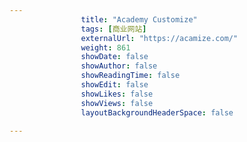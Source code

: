 ---
                title: "Academy Customize"
                tags: [商业网站]
                externalUrl: "https://acamize.com/"
                weight: 861
                showDate: false
                showAuthor: false
                showReadingTime: false
                showEdit: false
                showLikes: false
                showViews: false
                layoutBackgroundHeaderSpace: false
                ---


